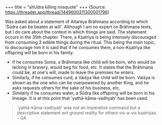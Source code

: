 +++
title = "shUdra killing misquote"
+++
(Source: https://threader.app/thread/1449600311300001796)

Was asked about a statement of Aitareya Brāhmaṇa according to which 'Śūdra can be beaten at will'. Although I am no expert on Brāhmaṇa texts, but I do care about the context in which things are said. The statement occurs in the 35th chapter. There, a Kṣatriya is being intensely discouraged from consuming 3 edible things during the ritual. This being the main topic, to discourage him it is said that if he consumes them, a non-Kṣatriya like offspring will be born in his family. 

- If he consumes Soma, a Brāhmaṇa like child will be born, who would be lacking in bravery, would beg for food, etc. It states that the Brāhmaṇa could be, at one's will, made to leave the premises he enters. 
- Similarly, if he consumes curd, a Vaiśya like child will be born. Vaiśya is shown as the one who can be overpowered by another King, and he asks requests others for the sake of his business, etc. 
- Similarly if he consumes water, a Śūdra like offspring will be born in his lineage. It is at this point that 'yathā-kāma-vadhyaḥ' has been used. 

> 'yathā-kāma-vadhyaḥ' was not an imperative command but a descriptive statement wrt ground reality for others vis-a-vis kṣatriyas. - GA